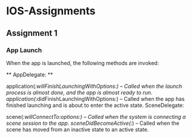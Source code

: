 # IOS-Assignments
## Assignment 1

### App Launch
When the app is launched, the following methods are invoked:

** AppDelegate: **

application(_:willFinishLaunchingWithOptions:) – Called when the launch process is almost done, and the app is almost ready to run.
application(_:didFinishLaunchingWithOptions:) – Called when the app has finished launching and is about to enter the active state.
SceneDelegate:

scene(_:willConnectTo:options:) – Called when the system is connecting a scene session to the app.
sceneDidBecomeActive(_:) – Called when the scene has moved from an inactive state to an active state.
